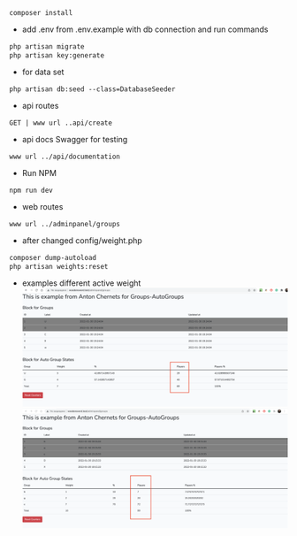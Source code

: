 ```
composer install
```
- add .env from .env.example with db connection and run commands
```
php artisan migrate
php artisan key:generate
```
- for data set
```
php artisan db:seed --class=DatabaseSeeder
```
- api routes
```
GET | www url ..api/create
```
- api docs Swagger for testing
```
www url ../api/documentation
```
- Run NPM
```
npm run dev
```
- web routes
```
www url ../adminpanel/groups
```
- after changed config/weight.php
```
composer dump-autoload
php artisan weights:reset
```
- examples different active weight
![](resources/images/weight-3-4.png)
![](resources/images/weight-1-2-7.png)